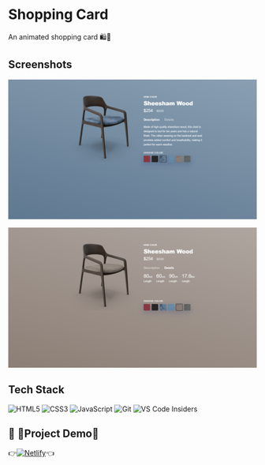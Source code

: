 
# Shopping Card 

An animated shopping card 🛍️🛒
 
## Screenshots

![App Screenshot](https://raw.githubusercontent.com/Ashutosh-pixel/All-JavaScript-Projects/main/ModChairCard/1.png)

![App Screenshot](https://raw.githubusercontent.com/Ashutosh-pixel/All-JavaScript-Projects/main/ModChairCard/2.png)


## Tech Stack

![HTML5](https://img.shields.io/badge/html5-%23E34F26.svg?style=for-the-badge&logo=html5&logoColor=white)
![CSS3](https://img.shields.io/badge/css3-%231572B6.svg?style=for-the-badge&logo=css3&logoColor=white)
![JavaScript](https://img.shields.io/badge/javascript-%23323330.svg?style=for-the-badge&logo=javascript&logoColor=%23F7DF1E)
![Git](https://img.shields.io/badge/git-%23F05033.svg?style=for-the-badge&logo=git&logoColor=white)
![VS Code Insiders](https://img.shields.io/badge/VS%20Code%20Insiders-35b393.svg?style=for-the-badge&logo=visual-studio-code&logoColor=white)





## 🔗 🚀Project Demo🚀
👉[![Netlify](https://img.shields.io/badge/DEMO-%23000000.svg?style=for-the-badge&logo=netlify&logoColor=#00C7B7)](https://modchair.netlify.app/)👈

